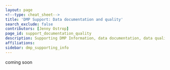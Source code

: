 ```yaml
---
layout: page
<!--type: cheat_sheet-->
title: 'DMP Support: Data documentation and quality'
search_exclude: false
contributors: [Jenny Ostrop]
page_id: support_documentation_quality
description: Supporting DMP Information, data documentation, data quality, metadata
affiliations:
sidebar: dmp_supporting_info
---
```


coming soon